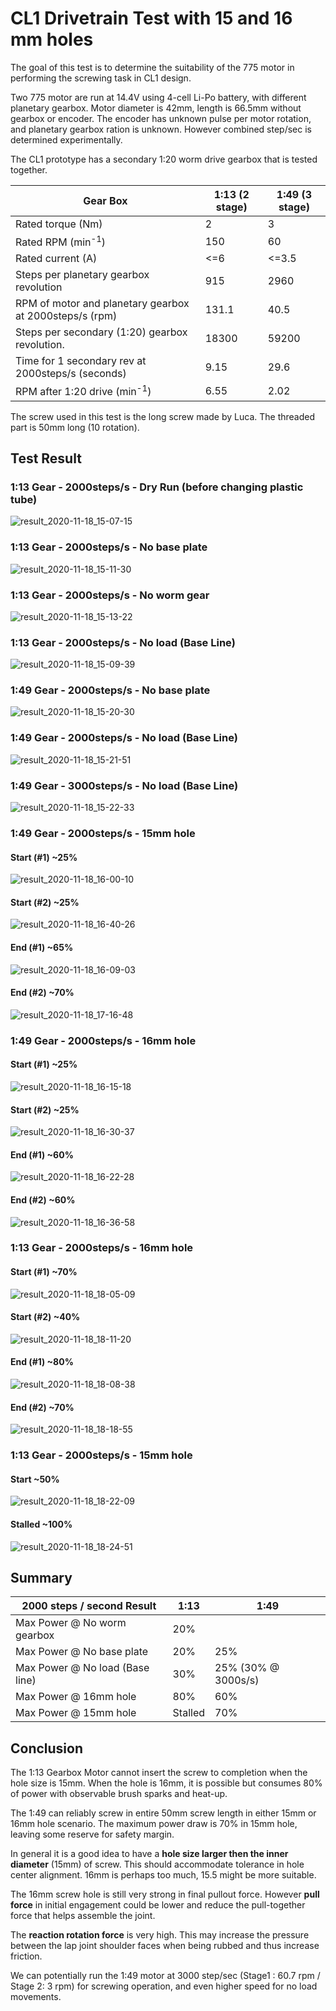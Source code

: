 # CL1 Drivetrain Test with 15 and 16 mm holes



The goal of this test is to determine the suitability of the 775 motor in performing the screwing task in CL1 design.

Two 775 motor are run at 14.4V using 4-cell Li-Po battery, with different planetary gearbox. Motor diameter is 42mm, length is 66.5mm without gearbox or encoder. The encoder has unknown pulse per motor rotation, and planetary gearbox ration is unknown. However combined step/sec is determined experimentally. 



The CL1 prototype has a secondary 1:20 worm drive gearbox that is tested together.

| Gear Box                                                | 1:13 (2 stage) | 1:49 (3 stage) |
| ------------------------------------------------------- | -------------- | -------------- |
| Rated torque (Nm)                                       | 2              | 3              |
| Rated RPM (min<sup>-1</sup>)                            | 150            | 60             |
| Rated current (A)                                       | <=6            | <=3.5          |
| Steps per planetary gearbox revolution                  | 915            | 2960           |
| RPM of motor and planetary gearbox at 2000steps/s (rpm) | 131.1          | 40.5           |
| Steps per secondary (1:20) gearbox revolution.          | 18300          | 59200          |
| Time for 1 secondary rev at 2000steps/s  (seconds)      | 9.15           | 29.6           |
| RPM after 1:20 drive (min<sup>-1</sup>)                 | 6.55           | 2.02           |

The screw used in this test is the long screw made by Luca. The threaded part is 50mm long (10 rotation).

## Test Result

### 1:13 Gear - 2000steps/s - Dry Run (before changing plastic tube)

![result_2020-11-18_15-07-15](result_2020-11-18_15-07-15.jpg)

### 1:13 Gear - 2000steps/s - No base plate

![result_2020-11-18_15-11-30](result_2020-11-18_15-11-30.jpg)

### 1:13 Gear - 2000steps/s - No worm gear

![result_2020-11-18_15-13-22](result_2020-11-18_15-13-22.jpg)

### 1:13 Gear - 2000steps/s - No load (Base Line)

![result_2020-11-18_15-09-39](result_2020-11-18_15-09-39.jpg)

### 1:49 Gear - 2000steps/s - No base plate

![result_2020-11-18_15-20-30](result_2020-11-18_15-20-30.jpg)

### 1:49 Gear - 2000steps/s - No load (Base Line)

![result_2020-11-18_15-21-51](result_2020-11-18_15-21-51.jpg)

### 1:49 Gear - 3000steps/s - No load (Base Line)

![result_2020-11-18_15-22-33](result_2020-11-18_15-22-33.jpg)

### 1:49 Gear - 2000steps/s - 15mm hole 

#### Start (#1) ~25%

![result_2020-11-18_16-00-10](result_2020-11-18_16-00-10.jpg)

#### Start (#2) ~25%

![result_2020-11-18_16-40-26](result_2020-11-18_16-40-26.jpg)

#### End (#1) ~65%

![result_2020-11-18_16-09-03](result_2020-11-18_16-09-03.jpg)

#### End (#2) ~70%

![result_2020-11-18_17-16-48](result_2020-11-18_17-16-48.jpg)

### 1:49 Gear - 2000steps/s - 16mm hole 

#### Start (#1) ~25%

![result_2020-11-18_16-15-18](result_2020-11-18_16-15-18.jpg)

#### Start (#2) ~25%

![result_2020-11-18_16-30-37](result_2020-11-18_16-30-37.jpg)

#### End (#1) ~60%

![result_2020-11-18_16-22-28](result_2020-11-18_16-22-28.jpg)

#### End (#2) ~60%

![result_2020-11-18_16-36-58](result_2020-11-18_16-36-58.jpg)

### 1:13 Gear - 2000steps/s - 16mm hole 

#### Start (#1) ~70%

![result_2020-11-18_18-05-09](result_2020-11-18_18-05-09.jpg)

#### Start (#2) ~40%

![result_2020-11-18_18-11-20](result_2020-11-18_18-11-20.jpg)

#### End (#1) ~80%

![result_2020-11-18_18-08-38](result_2020-11-18_18-08-38.jpg)

#### End (#2) ~70%

![result_2020-11-18_18-18-55](result_2020-11-18_18-18-55.jpg)

### 1:13 Gear - 2000steps/s - 15mm hole 

#### Start ~50%

![result_2020-11-18_18-22-09](result_2020-11-18_18-22-09.jpg)

#### Stalled ~100%

![result_2020-11-18_18-24-51](result_2020-11-18_18-24-51.jpg)



## Summary

| 2000 steps / second Result      | 1:13    | 1:49                |
| ------------------------------- | ------- | ------------------- |
| Max Power @ No worm gearbox     | 20%     |                     |
| Max Power @ No base plate       | 20%     | 25%                 |
| Max Power @ No load (Base line) | 30%     | 25% (30% @ 3000s/s) |
| Max Power @ 16mm hole           | 80%     | 60%                 |
| Max Power @ 15mm hole           | Stalled | 70%                 |



## Conclusion

The 1:13 Gearbox Motor cannot insert the screw to completion when the hole size is 15mm. When the hole is 16mm, it is possible but consumes 80% of power with observable brush sparks and heat-up.

The 1:49 can reliably screw in entire 50mm screw length in either 15mm or 16mm hole scenario. The maximum power draw is 70% in 15mm hole, leaving some reserve for safety margin.

In general it is a good idea to have a **hole size larger then the inner diameter** (15mm) of screw. This should accommodate tolerance in hole center alignment. 16mm is perhaps too much, 15.5 might be more suitable. 

The 16mm screw hole is still very strong in final pullout force. However **pull force** in initial engagement could be lower and reduce the pull-together force that helps assemble the joint. 

The **reaction rotation force** is very high. This may increase the pressure between the lap joint shoulder faces when being rubbed and thus increase friction.

We can potentially run the 1:49 motor at 3000 step/sec (Stage1 : 60.7 rpm / Stage 2: 3 rpm) for screwing operation, and even higher speed for no load movements.  



